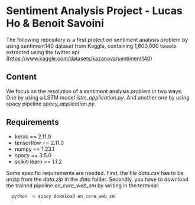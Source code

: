 # Sentiment Analysis Project - Lucas Ho & Benoit Savoini

The following repository is a first project on sentiment analysis problem by using sentiment140 dataset from Kaggle, containing 1,600,000 tweets extracted using the twitter api (https://www.kaggle.com/datasets/kazanova/sentiment140)

## Content

We focus on the resolution of a sentiment analysis problem in two ways: One by using a LSTM model *lstm_application.py*. And another one by using spacy pipeline *spacy_application.py*.

## Requirements

- keras == 2.11.0
- tensorflow == 2.11.0
- numpy == 1.23.1
- spacy == 3.5.0
- scikit-learn == 1.1.2

Some specific requirements are needed. First, the file *data.csv* has to be unzip from the *data.zip* in the *data* folder. Secondly, you have to download the trained pipeline *en_core_web_sm* by writing in the terminal:

```sh
  python -m spacy download en_core_web_sm
  ```
